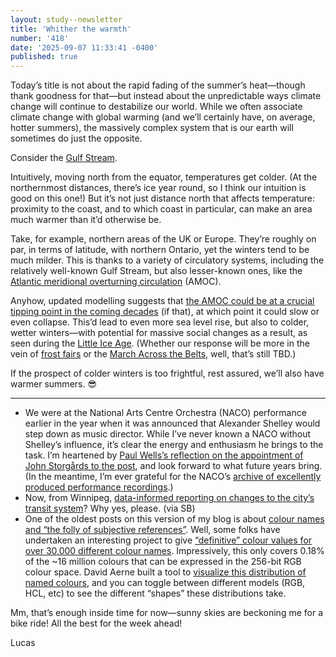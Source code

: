 ```yaml
---
layout: study--newsletter
title: 'Whither the warmth'
number: '418'
date: '2025-09-07 11:33:41 -0400'
published: true
---
```


Today’s title is not about the rapid fading of the summer’s heat—though thank goodness for that—but instead about the unpredictable ways climate change will continue to destabilize our world. While we often associate climate change with global warming (and we’ll certainly have, on average, hotter summers), the massively complex system that is our earth will sometimes do just the opposite.

Consider the [Gulf Stream](https://en.wikipedia.org/wiki/Gulf_Stream).

Intuitively, moving north from the equator, temperatures get colder. (At the northernmost distances, there’s ice year round, so I think our intuition is good on this one!) But it’s not just distance north that affects temperature: proximity to the coast, and to which coast in particular, can make an area much warmer than it’d otherwise be.

Take, for example, northern areas of the UK or Europe. They’re roughly on par, in terms of latitude, with northern Ontario, yet the winters tend to be much milder. This is thanks to a variety of circulatory systems, including the relatively well-known Gulf Stream, but also lesser-known ones, like the [Atlantic meridional overturning circulation](https://en.wikipedia.org/wiki/Atlantic_meridional_overturning_circulation) (AMOC).

Anyhow, updated modelling suggests that [the AMOC could be at a crucial tipping point in the coming decades](https://www.theguardian.com/environment/2025/aug/28/collapse-critical-atlantic-current-amoc-no-longer-low-likelihood-study) (if that), at which point it could slow or even collapse. This’d lead to even more sea level rise, but also to colder, wetter winters—with potential for massive social changes as a result, as seen during the [Little Ice Age](https://en.wikipedia.org/wiki/Little_Ice_Age). (Whether our response will be more in the vein of [frost fairs](https://en.wikipedia.org/wiki/River_Thames_frost_fairs) or the [March Across the Belts](https://en.wikipedia.org/wiki/March_Across_the_Belts), well, that’s still TBD.)

If the prospect of colder winters is too frightful, rest assured, we’ll also have warmer summers. 😎
***

- We were at the National Arts Centre Orchestra (NACO) performance earlier in the year when it was announced that Alexander Shelley would step down as music director. While I’ve never known a NACO without Shelley’s influence, it’s clear the energy and enthusiasm he brings to the task. I’m heartened by [Paul Wells’s reflection on the appointment of John Storgårds to the post](https://paulwells.substack.com/p/welcome-jontte), and look forward to what future years bring. (In the meantime, I’m ever grateful for the NACO’s [archive of excellently produced performance recordings](https://nac-cna.ca/en/video/series/naco-live-concerts-ocna).)
- Now, from Winnipeg, [data-informed reporting on changes to the city’s transit system](https://thenarwhal.ca/winnipeg-transit-overhaul-analysis/)? Why yes, please. (via SB)
- One of the oldest posts on this version of my blog is about [colour names and “the folly of subjective references”](https://lucascherkewski.com/study/named-colours/). Well, some folks have undertaken an interesting project to give [“definitive” colour values for over 30,000 different colour names](https://meodai.github.io/color-names/). Impressively, this only covers 0.18% of the ~16 million colours that can be expressed in the 256-bit RGB colour space. David Aerne built a  tool to [visualize this distribution of named colours](https://codepen.io/meodai/full/zdgXJj/), and you can toggle between different models (RGB, HCL, etc) to see the different “shapes” these distributions take.

Mm, that’s enough inside time for now—sunny skies are beckoning me for a bike ride! All the best for the week ahead!

Lucas